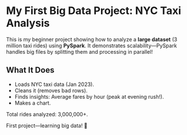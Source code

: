 # My First Big Data Project: NYC Taxi Analysis

This is my beginner project showing how to analyze a **large dataset** (3 million taxi rides) using **PySpark**. It demonstrates scalability—PySpark handles big files by splitting them and processing in parallel!

## What It Does
- Loads NYC taxi data (Jan 2023).
- Cleans it (removes bad rows).
- Finds insights: Average fares by hour (peak at evening rush!).
- Makes a chart.


 Total rides analyzed: 3,000,000+.



First project—learning big data! 🚀
